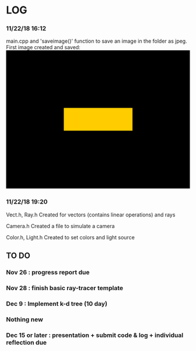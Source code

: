 # LOG 

### 11/22/18 16:12

main.cpp and 'saveimage()' function
to save an image in the folder as jpeg. First image created and saved:
![](./raytracer/scene_demo.jpg)

### 11/22/18 19:20

Vect.h, Ray.h 
Created for vectors (contains linear operations) and rays

Camera.h
Created a file to simulate a camera

Color.h, Light.h
Created to set colors and light source 

## TO DO 

### Nov 26 : progress report due 

### Nov 28 : finish basic ray-tracer template

### Dec 9 : Implement k-d tree (10 day)

### Nothing new 

### Dec 15 or later : presentation  + submit code & log  + individual reflection due 


